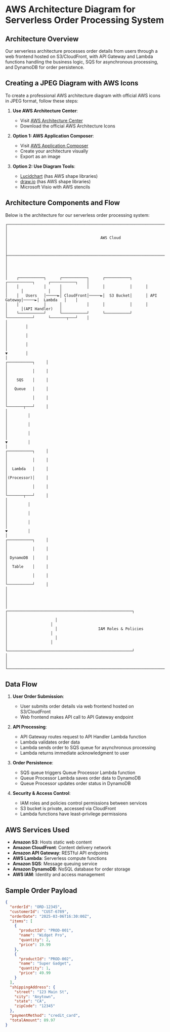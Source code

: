 # AWS Architecture Diagram for Serverless Order Processing System

## Architecture Overview

Our serverless architecture processes order details from users through a web frontend hosted on S3/CloudFront, with API Gateway and Lambda functions handling the business logic, SQS for asynchronous processing, and DynamoDB for order persistence.

## Creating a JPEG Diagram with AWS Icons

To create a professional AWS architecture diagram with official AWS icons in JPEG format, follow these steps:

1. **Use AWS Architecture Center**:
   - Visit [AWS Architecture Center](https://aws.amazon.com/architecture/icons/)
   - Download the official AWS Architecture Icons

2. **Option 1: AWS Application Composer**:
   - Visit [AWS Application Composer](https://console.aws.amazon.com/applicationcomposer)
   - Create your architecture visually
   - Export as an image

3. **Option 2: Use Diagram Tools**:
   - [Lucidchart](https://www.lucidchart.com/) (has AWS shape libraries)
   - [draw.io](https://draw.io/) (has AWS shape libraries)
   - Microsoft Visio with AWS stencils

## Architecture Components and Flow

Below is the architecture for our serverless order processing system:

```
┌─────────────────────────────────────────────────────────────────────────────────────────────────┐
│                                                                                                 │
│                                         AWS Cloud                                               │
│                                                                                                 │
├─────────────────────────────────────────────────────────────────────────────────────────────────┤
│                                                                                                 │
│                                                                                                 │
│    ┌───────────┐      ┌───────────┐      ┌───────────┐      ┌───────────┐      ┌───────────┐    │
│    │           │      │           │      │           │      │           │      │           │    │
│    │   Users   │─────►│ CloudFront│─────►│  S3 Bucket│      │ API Gateway│─────►│  Lambda   │    │
│    │           │      │           │      │           │      │           │      │(API Handler)   │
│    └───────────┘      └───────────┘      └───────────┘      └───────────┘      └───────┬───┘    │
│                                                                                        │        │
│                                                                                        │        │
│                                                                                        │        │
│                                                                                        ▼        │
│                                                                               ┌───────────┐     │
│                                                                               │           │     │
│                                                                               │    SQS    │     │
│                                                                               │   Queue   │     │
│                                                                               │           │     │
│                                                                               └───────┬───┘     │
│                                                                                       │         │
│                                                                                       │         │
│                                                                                       │         │
│                                                                                       ▼         │
│                                                                               ┌───────────┐     │
│                                                                               │           │     │
│                                                                               │  Lambda   │     │
│                                                                               │(Processor)│     │
│                                                                               │           │     │
│                                                                               └───────┬───┘     │
│                                                                                       │         │
│                                                                                       │         │
│                                                                                       │         │
│                                                                                       ▼         │
│                                                                               ┌───────────┐     │
│                                                                               │           │     │
│                                                                               │ DynamoDB  │     │
│                                                                               │  Table    │     │
│                                                                               │           │     │
│                                                                               └───────────┘     │
│                                                                                                 │
│                                                                                                 │
│                     ┌───────────────────────────────────────────────────────┐                   │
│                     │                                                       │                   │
│                     │                  IAM Roles & Policies                 │                   │
│                     │                                                       │                   │
│                     └───────────────────────────────────────────────────────┘                   │
│                                                                                                 │
└─────────────────────────────────────────────────────────────────────────────────────────────────┘
```

## Data Flow

1. **User Order Submission**:
   - User submits order details via web frontend hosted on S3/CloudFront
   - Web frontend makes API call to API Gateway endpoint

2. **API Processing**:
   - API Gateway routes request to API Handler Lambda function
   - Lambda validates order data
   - Lambda sends order to SQS queue for asynchronous processing
   - Lambda returns immediate acknowledgment to user

3. **Order Persistence**:
   - SQS queue triggers Queue Processor Lambda function
   - Queue Processor Lambda saves order data to DynamoDB
   - Queue Processor updates order status in DynamoDB

4. **Security & Access Control**:
   - IAM roles and policies control permissions between services
   - S3 bucket is private, accessed via CloudFront
   - Lambda functions have least-privilege permissions

## AWS Services Used

- **Amazon S3**: Hosts static web content
- **Amazon CloudFront**: Content delivery network
- **Amazon API Gateway**: RESTful API endpoints
- **AWS Lambda**: Serverless compute functions
- **Amazon SQS**: Message queuing service
- **Amazon DynamoDB**: NoSQL database for order storage
- **AWS IAM**: Identity and access management

## Sample Order Payload

```json
{
  "orderId": "ORD-12345",
  "customerId": "CUST-6789",
  "orderDate": "2025-03-06T16:30:00Z",
  "items": [
    {
      "productId": "PROD-001",
      "name": "Widget Pro",
      "quantity": 2,
      "price": 19.99
    },
    {
      "productId": "PROD-002",
      "name": "Super Gadget",
      "quantity": 1,
      "price": 49.99
    }
  ],
  "shippingAddress": {
    "street": "123 Main St",
    "city": "Anytown",
    "state": "CA",
    "zipCode": "12345"
  },
  "paymentMethod": "credit_card",
  "totalAmount": 89.97
}